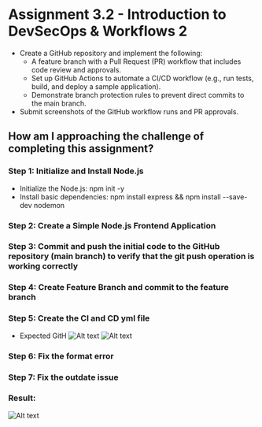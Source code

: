 # Assignment 3.2 - Introduction to DevSecOps & Workflows 2

- Create a GitHub repository and implement the following:
  - A feature branch with a Pull Request (PR) workflow that includes code review and approvals.
  - Set up GitHub Actions to automate a CI/CD workflow (e.g., run tests, build, and deploy a sample application).
  - Demonstrate branch protection rules to prevent direct commits to the main branch.
- Submit screenshots of the GitHub workflow runs and PR approvals.

## How am I approaching the challenge of completing this assignment?

### Step 1: Initialize and Install Node.js

- Initialize the Node.js: npm init -y
- Install basic dependencies: npm install express && npm install --save-dev nodemon

### Step 2: Create a Simple Node.js Frontend Application

### Step 3: Commit and push the initial code to the GitHub repository (main branch) to verify that the git push operation is working correctly

### Step 4: Create Feature Branch and commit to the feature branch

### Step 5: Create the CI and CD yml file

- Expected GitH
  ![Alt text](/public/assignment3_2-1.png)
  ![Alt text](/public/assignment3_2-2.png)

### Step 6: Fix the format error

### Step 7: Fix the outdate issue

### Result:

![Alt text](/public/assignment3_2-3.png)
